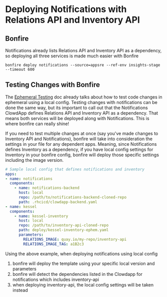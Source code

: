 # Deploying Notifications with Relations API and Inventory API

## Bonfire

Notifications already lists Relations API and Inventory API as a dependency, so deploying all three services is made much easier with Bonfire

```shell
bonfire deploy notifications --source=appsre --ref-env insights-stage --timeout 600
```

## Testing Changes with Bonfire

The [Ephemeral Testing](./ephemeral-testing.md) doc already talks about how to test code changes in ephemeral using a local config. Testing changes with notifications can be done the same way, but its important to call out that the Notifications ClowdApp defines Relations API and Inventory API as a dependency. That means both services will be deployed along with Notifications. This is where bonfire can really shine!

If you need to test multiple changes at once (say you've made changes to Inventory API and Notifications), bonfire will take into consideration the settings in your file for any dependent apps. Meaning, since Notifications defines Inventory as a dependency, if you have local config settings for Inventory in your bonfire config, bonfire will deploy those specific settings including the image version.

```yaml
# Sample local config that defines notifications and inventory
apps:
- name: notifications
  components:
    - name: notifications-backend
      host: local
      repo: /path/to/notifications-backend-cloned-repo
      path: .rhcicd/clowdapp-backend.yaml
- name: kessel
  components:
    - name: kessel-inventory
      host: local
      repo: /path/to/inventory-api-cloned-repo
      path: deploy/kessel-inventory-ephem.yaml
      parameters:
        RELATIONS_IMAGE: quay.io/my-repo/inventory-api
        RELATIONS_IMAGE_TAG: a1B2c3
```

Using the above example, when deploying notifications using local config
1) bonfire will deploy the template using your specific local version and parameters
2) bonfire will detect the dependencies listed in the Clowdapp for notifications which includes inventory-api
3) when deploying inventory-api, the local config settings will be taken instead
